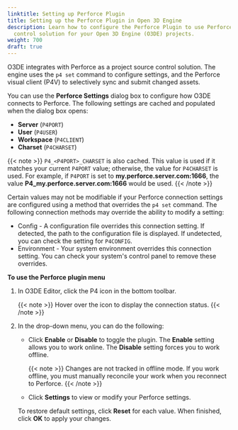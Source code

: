 ```yaml
---
linktitle: Setting up Perforce Plugin
title: Setting up the Perforce Plugin in Open 3D Engine
description: Learn how to configure the Perforce Plugin to use Perforce as the source
  control solution for your Open 3D Engine (O3DE) projects.
weight: 700
draft: true
---
```




O3DE integrates with Perforce as a project source control solution. The engine uses the `p4 set` command to configure settings, and the Perforce visual client (P4V) to selectively sync and submit changed assets.

You can use the **Perforce Settings** dialog box to configure how O3DE connects to Perforce. The following settings are cached and populated when the dialog box opens:

+ **Server** \(`P4PORT`\)
+ **User** \(`P4USER`\)
+ **Workspace** \(`P4CLIENT`\)
+ **Charset** \(`P4CHARSET`\)

{{< note >}}
`P4_<P4PORT>_CHARSET` is also cached. This value is used if it matches your current `P4PORT` value; otherwise, the value for `P4CHARSET` is used. For example, if `P4PORT` is set to **my.perforce.server.com:1666**, the value **P4\_my.perforce.server.com:1666** would be used.
{{< /note >}}

Certain values may not be modifiable if your Perforce connection settings are configured using a method that overrides the `p4 set` command. The following connection methods may override the ability to modify a setting:

+ Config - A configuration file overrides this connection setting. If detected, the path to the configuration file is displayed. If undetected, you can check the setting for `P4CONFIG`.
+ Environment - Your system environment overrides this connection setting. You can check your system's control panel to remove these overrides.

**To use the Perforce plugin menu**

1. In O3DE Editor, click the P4 icon in the bottom toolbar.

   {{< note >}}
Hover over the icon to display the connection status.
   {{< /note >}}

1. In the drop-down menu, you can do the following:

   + Click **Enable** or **Disable** to toggle the plugin. The **Enable** setting allows you to work online. The **Disable** setting forces you to work offline.

      {{< note >}}
Changes are not tracked in offline mode. If you work offline, you must manually reconcile your work when you reconnect to Perforce.
      {{< /note >}}

   + Click **Settings** to view or modify your Perforce settings.

   To restore default settings, click **Reset** for each value. When finished, click **OK** to apply your changes.
